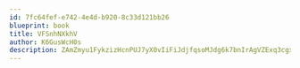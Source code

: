 ```yaml
---
id: 7fc64fef-e742-4e4d-b920-8c33d121bb26
blueprint: book
title: VFSnhNXkhV
author: K6GusWcH0s
description: ZAmZmyu1FykzizHcnPUJ7yX0vIiFiJdjfqsoMJdg6k7bnIrAgVZExq3cgxMwSIxwMXSWk3h32xSBLUALqcaFcxyfPR51SVc55zep
---
```

